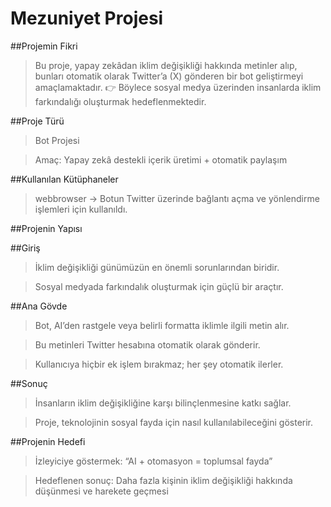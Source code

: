 # Mezuniyet Projesi

##Projemin Fikri

>Bu proje, yapay zekâdan iklim değişikliği hakkında metinler alıp, bunları otomatik olarak Twitter’a (X) gönderen bir bot geliştirmeyi amaçlamaktadır.
>👉 Böylece sosyal medya üzerinden insanlarda iklim farkındalığı oluşturmak hedeflenmektedir.

##Proje Türü

>Bot Projesi

>Amaç: Yapay zekâ destekli içerik üretimi + otomatik paylaşım

##Kullanılan Kütüphaneler

>webbrowser → Botun Twitter üzerinde bağlantı açma ve yönlendirme işlemleri için kullanıldı.

##Projenin Yapısı

##Giriş

>İklim değişikliği günümüzün en önemli sorunlarından biridir.

>Sosyal medyada farkındalık oluşturmak için güçlü bir araçtır.

##Ana Gövde

>Bot, AI’den rastgele veya belirli formatta iklimle ilgili metin alır.

>Bu metinleri Twitter hesabına otomatik olarak gönderir.

>Kullanıcıya hiçbir ek işlem bırakmaz; her şey otomatik ilerler.

##Sonuç

>İnsanların iklim değişikliğine karşı bilinçlenmesine katkı sağlar.

>Proje, teknolojinin sosyal fayda için nasıl kullanılabileceğini gösterir.

##Projenin Hedefi

>İzleyiciye göstermek: “AI + otomasyon = toplumsal fayda”

>Hedeflenen sonuç: Daha fazla kişinin iklim değişikliği hakkında düşünmesi ve harekete geçmesi
